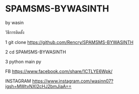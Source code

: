 # SPAMSMS-BYWASINTH
by wasin

วิธีการติดตั้ง 

1 git clone https://github.com/Rencry/SPAMSMS-BYWASINTH

2 cd SPAMSMS-BYWASINTH

3 python main py

FB https://www.facebook.com/share/1CTLYE6Wpk/

INSTAGRAM https://www.instagram.com/wasinn07?igsh=MWtvNXI2cHJ2bmJiaA==
